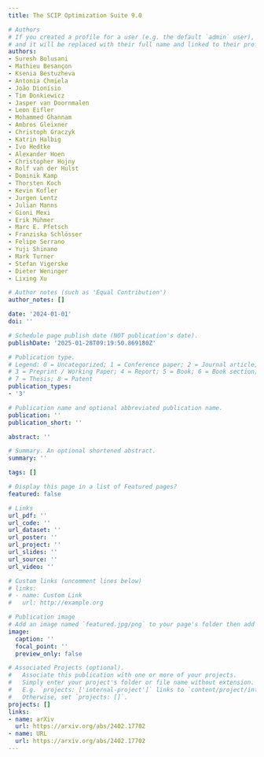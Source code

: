 ```yaml
---
title: The SCIP Optimization Suite 9.0

# Authors
# If you created a profile for a user (e.g. the default `admin` user), write the username (folder name) here
# and it will be replaced with their full name and linked to their profile.
authors:
- Suresh Bolusani
- Mathieu Besançon
- Ksenia Bestuzheva
- Antonia Chmiela
- João Dionísio
- Tim Donkiewicz
- Jasper van Doornmalen
- Leon Eifler
- Mohammed Ghannam
- Ambros Gleixner
- Christoph Graczyk
- Katrin Halbig
- Ivo Hedtke
- Alexander Hoen
- Christopher Hojny
- Rolf van der Hulst
- Dominik Kamp
- Thorsten Koch
- Kevin Kofler
- Jurgen Lentz
- Julian Manns
- Gioni Mexi
- Erik Mühmer
- Marc E. Pfetsch
- Franziska Schlösser
- Felipe Serrano
- Yuji Shinano
- Mark Turner
- Stefan Vigerske
- Dieter Weninger
- Lixing Xu

# Author notes (such as 'Equal Contribution')
author_notes: []

date: '2024-01-01'
doi: ''

# Schedule page publish date (NOT publication's date).
publishDate: '2025-01-28T09:19:50.869180Z'

# Publication type.
# Legend: 0 = Uncategorized; 1 = Conference paper; 2 = Journal article;
# 3 = Preprint / Working Paper; 4 = Report; 5 = Book; 6 = Book section;
# 7 = Thesis; 8 = Patent
publication_types:
- '3'

# Publication name and optional abbreviated publication name.
publication: ''
publication_short: ''

abstract: ''

# Summary. An optional shortened abstract.
summary: ''

tags: []

# Display this page in a list of Featured pages?
featured: false

# Links
url_pdf: ''
url_code: ''
url_dataset: ''
url_poster: ''
url_project: ''
url_slides: ''
url_source: ''
url_video: ''

# Custom links (uncomment lines below)
# links:
# - name: Custom Link
#   url: http://example.org

# Publication image
# Add an image named `featured.jpg/png` to your page's folder then add a caption below.
image:
  caption: ''
  focal_point: ''
  preview_only: false

# Associated Projects (optional).
#   Associate this publication with one or more of your projects.
#   Simply enter your project's folder or file name without extension.
#   E.g. `projects: ['internal-project']` links to `content/project/internal-project/index.md`.
#   Otherwise, set `projects: []`.
projects: []
links:
- name: arXiv
  url: https://arxiv.org/abs/2402.17702
- name: URL
  url: https://arxiv.org/abs/2402.17702
---
```



